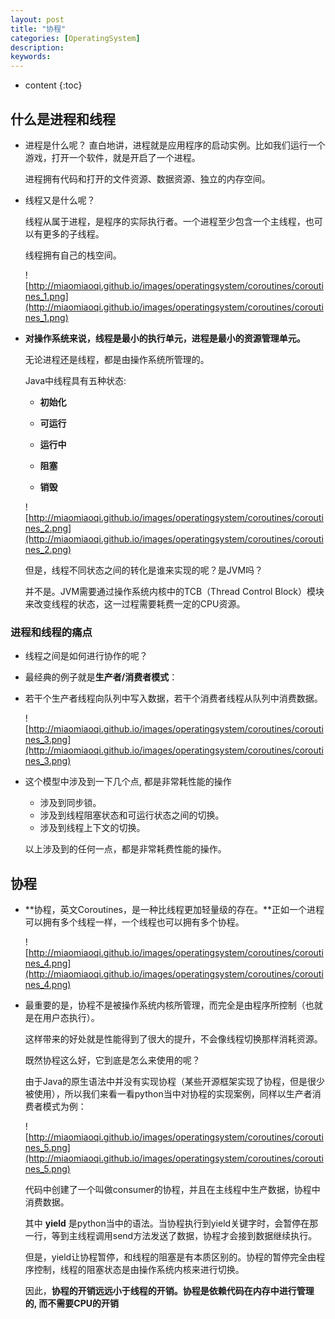 ```yaml
---
layout: post
title: "协程"
categories: [OperatingSystem]
description:
keywords:
---
```


* content
{:toc} 
## **什么是进程和线程**

* 进程是什么呢？
  直白地讲，进程就是应用程序的启动实例。比如我们运行一个游戏，打开一个软件，就是开启了一个进程。

  进程拥有代码和打开的文件资源、数据资源、独立的内存空间。

* 线程又是什么呢？

  线程从属于进程，是程序的实际执行者。一个进程至少包含一个主线程，也可以有更多的子线程。

  线程拥有自己的栈空间。

  ![http://miaomiaoqi.github.io/images/operatingsystem/coroutines/coroutines_1.png](http://miaomiaoqi.github.io/images/operatingsystem/coroutines/coroutines_1.png)

* **对操作系统来说，线程是最小的执行单元，进程是最小的资源管理单元。**

  无论进程还是线程，都是由操作系统所管理的。

  Java中线程具有五种状态:

  * **初始化**

  * **可运行**

  * **运行中**

  * **阻塞**

  * **销毁**

  ![http://miaomiaoqi.github.io/images/operatingsystem/coroutines/coroutines_2.png](http://miaomiaoqi.github.io/images/operatingsystem/coroutines/coroutines_2.png)

  但是，线程不同状态之间的转化是谁来实现的呢？是JVM吗？

  并不是。JVM需要通过操作系统内核中的TCB（Thread Control Block）模块来改变线程的状态，这一过程需要耗费一定的CPU资源。

### 进程和线程的痛点

* 线程之间是如何进行协作的呢？

* 最经典的例子就是**生产者/消费者模式**：

* 若干个生产者线程向队列中写入数据，若干个消费者线程从队列中消费数据。

	![http://miaomiaoqi.github.io/images/operatingsystem/coroutines/coroutines_3.png](http://miaomiaoqi.github.io/images/operatingsystem/coroutines/coroutines_3.png)

* 这个模型中涉及到一下几个点, 都是非常耗性能的操作

	* 涉及到同步锁。
	* 涉及到线程阻塞状态和可运行状态之间的切换。
	* 涉及到线程上下文的切换。

	以上涉及到的任何一点，都是非常耗费性能的操作。

## 协程

* **协程，英文Coroutines，是一种比线程更加轻量级的存在。**正如一个进程可以拥有多个线程一样，一个线程也可以拥有多个协程。

	![http://miaomiaoqi.github.io/images/operatingsystem/coroutines/coroutines_4.png](http://miaomiaoqi.github.io/images/operatingsystem/coroutines/coroutines_4.png)

* 最重要的是，协程不是被操作系统内核所管理，而完全是由程序所控制（也就是在用户态执行）。

	这样带来的好处就是性能得到了很大的提升，不会像线程切换那样消耗资源。

	既然协程这么好，它到底是怎么来使用的呢？

	由于Java的原生语法中并没有实现协程（某些开源框架实现了协程，但是很少被使用），所以我们来看一看python当中对协程的实现案例，同样以生产者消费者模式为例：

	![http://miaomiaoqi.github.io/images/operatingsystem/coroutines/coroutines_5.png](http://miaomiaoqi.github.io/images/operatingsystem/coroutines/coroutines_5.png)

	代码中创建了一个叫做consumer的协程，并且在主线程中生产数据，协程中消费数据。

	其中 **yield** 是python当中的语法。当协程执行到yield关键字时，会暂停在那一行，等到主线程调用send方法发送了数据，协程才会接到数据继续执行。

	但是，yield让协程暂停，和线程的阻塞是有本质区别的。协程的暂停完全由程序控制，线程的阻塞状态是由操作系统内核来进行切换。

	因此，**协程的开销远远小于线程的开销。协程是依赖代码在内存中进行管理的, 而不需要CPU的开销**

​	
